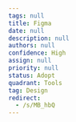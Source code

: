 ```yaml
---
tags: null
title: Figma
date: null
description: null
authors: null
confidence: High
assign: null
priority: null
status: Adopt
quadrant: Tools
tag: Design
redirect:
  - /s/MB_hbQ
---
```

